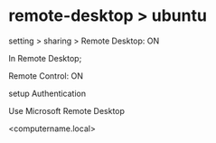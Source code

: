 # remote-desktop > ubuntu 

setting > sharing > Remote Desktop: ON

In Remote Desktop;

Remote Control: ON

setup Authentication


Use Microsoft Remote Desktop

<computername.local>

